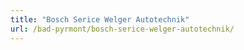 ```yaml
---
title: "Bosch Serice Welger Autotechnik"
url: /bad-pyrmont/bosch-serice-welger-autotechnik/
---
```

